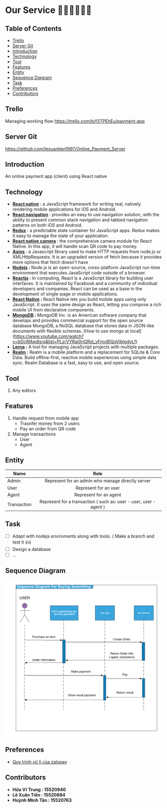# Our Service :steam_locomotive::train::train::train::train::train:

## Table of Contents

- [Trello](#trello)
- [Server Git](#server-git)
- [Introduction](#introduction)
- [Technology](#technology)
- [Tool](#tool)
- [Features](#features)
- [Entity](#entity)
- [Sequence Diagram](#sequence-diagram)
- [Task](#task)
- [Preferences](#preferences)
- [Contributors](#contributors)

## Trello

Managing working flow
https://trello.com/b/f3TPEhEu/payment-app

## Server Git

https://github.com/lexuantien1997/Online_Payment_Server

## Introduction

An online payment app (client) using React native

## Technology

- __[React native](https://facebook.github.io/react-native/)__ : a JavaScript framework for writing real, natively rendering mobile applications for iOS and Android.
- __[React navigation](https://reactnavigation.org/)__ :  provides an easy to use navigation solution, with the ability to present common stack navigation and tabbed navigation patterns on both iOS and Android.
- __[Redux](https://redux.js.org/)__ : a predictable state container for JavaScript apps. Redux makes it easy to manage the state of your application.
- __[React native camera](https://github.com/react-native-community/react-native-camera)__ : the comprehensive camera module for React Native. In this app, it will handle scan QR code to pay money.
- __[Axios](https://github.com/axios/axios)__ :  a Javascript library used to make HTTP requests from node.js or XMLHttpRequests. It is an upgraded version of fetch because it provides more options that fetch doesn't have
- __[Nodejs](https://nodejs.org/en/) :__ Node.js is an open-source, cross-platform JavaScript run-time environment that executes JavaScript code outside of a browser.
- __[Reactjs](https://reactjs.org/) :__  In computing, React is a JavaScript library for building user interfaces. It is maintained by Facebook and a community of individual developers and companies. React can be used as a base in the development of single-page or mobile applications.
- __[React Native](https://facebook.github.io/react-native/) :__ React Native lets you build mobile apps using only JavaScript. It uses the same design as React, letting you compose a rich mobile UI from declarative components.
- __[MongoDB](https://www.mongodb.com/) :__ MongoDB Inc. is an American software company that develops and provides commercial support for the open source database MongoDB, a NoSQL database that stores data in JSON-like documents with flexible schemas. [How to use mongo at local] (https://www.youtube.com/watch?v=bDcWAedlsrs&list=PLzrVYRai0riQRst_vFmvBIQoViblgdvLf)
- __[Lerna](https://lernajs.io/) :__ A tool for managing JavaScript projects with multiple packages.
- __[Realm](https://realm.io/) :__  Realm is a mobile platform and a replacement for SQLite & Core Data. Build offline-first, reactive mobile experiences using simple data sync. Realm Database is a fast, easy to use, and open source.

## Tool

1. Any editors

## Features

1. Handle request from mobile app
    - Trasnfer money from 2 users
    - Pay an order from QR code
2. Manage transactions
    - User
    - Agent

## Entity

| Name     |      Role |
|----------|:-------------:|
| Admin     |Represent for an admin who manage directly server |
| User     |Represent for an user |
| Agent    |Represent for an agent|
| Transaction | Represent for a transaction ( such as: user - user, user - agent )     |

## Task

- [ ] Adapt with nodejs enviroments along with tools. ( Make a branch and test it :+1:)
- [ ] Design a database
- [ ] ...

## Sequence Diagram

![Image description](assests/Websequencediagram.png)

## Preferences

- [Quy trình xử lí của zalopay](https://developers.zalopay.vn/docs/webtoapp/index.html#t-ng-quan)

## Contributors

- **Hứa Vĩ Trung : 15520940**
- **Lê Xuân Tiến : 15520884**
- **Huỳnh Minh Tân : 15520763**
